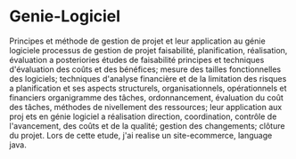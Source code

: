# Genie-Logiciel  

Principes et méthode de gestion de projet et leur application au génie logiciele processus de gestion de projet   faisabilité, planification, réalisation, évaluation a posteriories études de faisabilité   principes et techniques d'évaluation des coûts et des bénéfices; mesure des tailles fonctionnelles des logiciels; techniques d'analyse financière et de la  limitation  des  risques    a  planification  et  ses  aspects  structurels,  organisationnels,  opérationnels  et financiers     organigramme  des  tâches,  ordonnancement,  évaluation  du  coût  des  tâches, méthodes de nivellement des ressources; leur application aux proj ets en génie logiciel   a réalisation   direction, coordination, contrôle de l'avancement, des coûts et de la qualité;  gestion des changements; clôture du projet.  Lors de cette etude, j'ai realise un site-ecommerce, language java.

